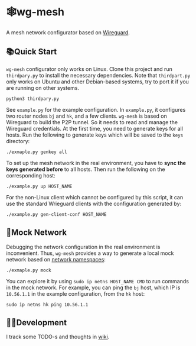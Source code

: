 # 🕸️wg-mesh

A mesh network configurator based on [Wireguard](https://www.wireguard.com/).

## 📚Quick Start

`wg-mesh` configurator only works on Linux. Clone this project and run `thirdpary.py` to install the necessary dependencies. 
Note that `thirdpart.py` only works on Ubuntu and other Debian-based systems, try to port it if you are running on other systems.

```
python3 thirdpary.py
```

See `example.py` for the example configuration. In `example.py`, it configures two router nodes `bj` and `hk`, and a few clients. `wg-mesh` is based on Wireguard to build the P2P tunnel. So it needs to read and manage the Wireguard credentials. At the first time, you need to generate keys for all hosts. Run the following to generate keys which will be saved to the `keys` directory:

```
./exmaple.py genkey all
```

To set up the mesh network in the real environment, you have to **sync the keys generated before** to all hosts. Then run the following on the corresponding host:

```
./example.py up HOST_NAME
```

For the non-Linux client which cannot be configured by this script, it can use the standard Wrieguard clients with the configuration generated by:

```
./example.py gen-client-conf HOST_NAME
```

## 🤡Mock Network

Debugging the network configuration in the real environment is inconvenient. Thus, `wg-mesh` provides a way to generate a local mock network based on [network namespaces](https://blog.scottlowe.org/2013/09/04/introducing-linux-network-namespaces/):

```
./exmaple.py mock
```

You can explore it by using `sudo ip netns HOST_NAME CMD` to run commands in the mock network. For example, you can ping the `bj` host, which IP is `10.56.1.1` in the example configuration, from the `hk` host:

```
sudo ip netns hk ping 10.56.1.1
```

## 🧑‍💻Development

I track some TODO-s and thoughts in [wiki](https://github.com/louchenyao/wg-mesh/wiki).
